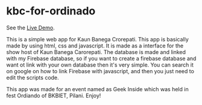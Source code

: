 # kbc-for-ordinado

See the [Live Demo](http://amansharma007.github.io/kbc-for-ordinado/).

This is a simple web app for Kaun Banega Crorepati. This app is basically made by using html, css and javascript. It is made as a interface for the show host of Kaun Banega Carorepati.
The database is made and linked with my Firebase database, so if you want to create a firebase database and want ot link with your own database then it's very simple. You can search it on google on how to link Firebase with javascript, and then you just need to edit the scripts code.

This app was made for an event named as Geek Inside which was held in fest Ordiando of BKBIET, Pilani.
Enjoy!
